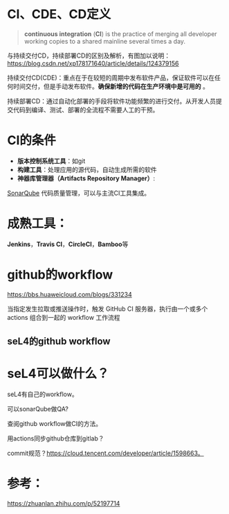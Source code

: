 # CI、CDE、CD定义

> **continuous integration** (**CI**) is the practice of merging all developer working copies to a shared mainline several times a day.

与持续交付CD，持续部署CD的区别及解析，有图加以说明：https://blog.csdn.net/xp178171640/article/details/124379156

持续交付CD(CDE)：重点在于在较短的周期中发布软件产品，保证软件可以在任何时间交付，但是手动发布软件。**确保新增的代码在生产环境中是可用的** 。

持续部署CD：通过自动化部署的手段将软件功能频繁的进行交付。从开发人员提交代码到编译、测试、部署的全流程不需要人工的干预。

# CI的条件

* **版本控制系统工具**：如git
* **构建工具**：处理应用的源代码，自动生成所需的软件
* **神器库管理器（Artifacts Repository Manager）**:



[SonarQube](https://www.sonarqube.org/) 代码质量管理，可以与主流CI工具集成。



# 成熟工具：

**Jenkins**，**Travis CI**，**CircleCI**，**Bamboo**等



# github的workflow

https://bbs.huaweicloud.com/blogs/331234

当指定发生拉取或推送操作时，触发 GitHub CI 服务器，执行由一个或多个 actions 组合到一起的 workflow 工作流程



## seL4的github workflow











# seL4可以做什么？

seL4有自己的workflow。

可以sonarQube做QA?

查阅github workflow做CI的方法。



用actions同步github仓库到gitlab？

commit规范？https://cloud.tencent.com/developer/article/1598663。





# 参考：

https://zhuanlan.zhihu.com/p/52197714

